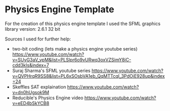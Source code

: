 # Physics Engine Template

For the creation of this physics engine template I used the SFML graphics library version: 2.6.1 32 bit

Sources I used for further help:
- two-bit coding (lets make a physics engine youtube series) https://www.youtube.com/watch?v=SUyG3aV_vpM&list=PLSlpr6o9vURwq3oxVZSimY8iC-cdd3kIs&index=7
- Suraj Sharma's SFML youtube series https://www.youtube.com/watch?v=QVPHrqR9SS8&list=PL6xSOsbVA1eb_QqMTTcql_3PdOiE928up&index=24
- Skeffles SAT explaination https://www.youtube.com/watch?v=dn0hUgsok9M
- Reducible's Physics Engine video https://www.youtube.com/watch?v=eED4bSkYCB8

